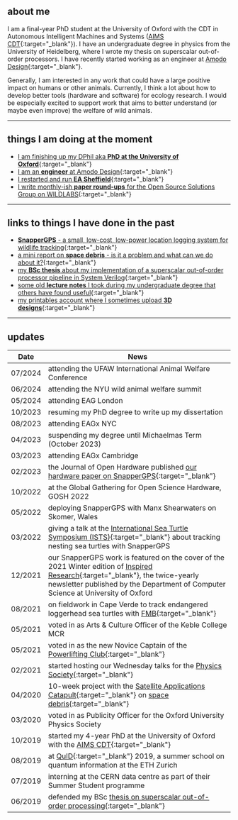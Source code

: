 ## about me

I am a final-year PhD student at the University of Oxford with the CDT in Autonomous Intelligent Machines and Systems ([AIMS CDT](https://aims.robots.ox.ac.uk/){:target="\_blank"}). I have an undergraduate degree in physics from the University of Heidelberg, where I wrote my thesis on superscalar out-of-order processors. I have recently started working as an engineer at [Amodo Design](https://www.amododesign.com/){:target="\_blank"}.

Generally, I am interested in any work that could have a large positive impact on humans or other animals. Currently, I think a lot about how to develop better tools (hardware and software) for ecology research. I would be especially excited to support work that aims to better understand (or maybe even improve) the welfare of wild animals.

<!-- My most recent project involved co-developing [SnapperGPS](https://twitter.com/SnapperGPS){:target="_blank"}, an open-source, low-cost, low-power GNSS location data logging system, specifically developed for tracking wild animals. My supervisor is [Prof Alex Rogers](http://www.cs.ox.ac.uk/people/alex.rogers/){:target="_blank"}. -->

<!-- I want to use my career to improve wellbeing now and in the future. I think that I can currently have the highest impact by researching potential new cause areas and effective interventions. I am also interested in developing potentially high-impact technologies (hardware and software). -->

<!-- Apart from my PhD work, I am currently trying to understand if ecosystem collapse is a neglected existential risk. We currently have no technology to replace key ecosystem services, such as providing breathable air, safe water and pollination. It seems unclear how likely catastrophic ecosystem collapse is, although accelerating biodiversity loss is an alarming indicator that this risk is increasing rapidly. <br> -->

<!-- Another recent side interest of mine is how improving supply chains (particularly through local and distributed manufacturing) can drastically reduce the costs of humanitarian aid work. <br><br> -->

---

## things I am doing at the moment

- [I am finishing up my DPhil aka **PhD at the University of Oxford**](https://www.cs.ox.ac.uk/people/amanda.matthes/){:target="\_blank"}
- [I am an **engineer** at Amodo Design](https://www.amododesign.com/){:target="\_blank"}
- [I restarted and run **EA Sheffield**](https://ea-sheffield.github.io/){:target="\_blank"}
- [I write monthly-ish **paper round-ups** for the Open Source Solutions Group on WILDLABS](https://wildlabs.net/members/amandamatthes?tab=content){:target="\_blank"}

---

## links to things I have done in the past

- [**SnapperGPS** - a small, low-cost, low-power location logging system for wildlife tracking](https://amanda-matthes.github.io/SnapperGPS.html){:target="\_blank"}
- [a mini report on **space debris** - is it a problem and what can we do about it?](https://amanda-matthes.github.io/space_debris.html){:target="\_blank"}
- [my **BSc thesis** about my implementation of a superscalar out-of-order processor pipeline in System Verilog](https://amanda-matthes.github.io/exploiting_instruction_level_parallelism.html){:target="\_blank"}
- [some old **lecture notes** I took during my undergraduate degree that others have found useful](https://amanda-matthes.github.io/lecture_notes.html){:target="\_blank"}
- [my printables account where I sometimes upload **3D designs**](https://www.printables.com/@AmandaMatthes_580418){:target="\_blank"}

<!-- ### hardware
### software
### writing
### research
### other -->
<!-- - [a German essay I wrote in school about the idea of light as a wave in the 19th century] -->
<!-- - [my volunteering and society involvement](https://amanda-matthes.github.io/volunteering.html) -->
<!-- - [some fun 3D models]() -->

---

## updates

| Date    | News                                                                                                                                                                                                                                                                              |
| ------- | --------------------------------------------------------------------------------------------------------------------------------------------------------------------------------------------------------------------------------------------------------------------------------- |
| 07/2024 | attending the UFAW International Animal Welfare Conference                                                                                                                                                                                                                        |
| 06/2024 | attending the NYU wild animal welfare summit                                                                                                                                                                                                                                      |
| 05/2024 | attending EAG London                                                                                                                                                                                                                                                              |
| 10/2023 | resuming my PhD degree to write up my dissertation                                                                                                                                                                                                                                |
| 08/2023 | attending EAGx NYC                                                                                                                                                                                                                                                                |
| 04/2023 | suspending my degree until Michaelmas Term (October 2023)                                                                                                                                                                                                                         |
| 03/2023 | attending EAGx Cambridge                                                                                                                                                                                                                                                          |
| 02/2023 | the Journal of Open Hardware published [our hardware paper on SnapperGPS](https://openhardware.metajnl.com/articles/10.5334/joh.48){:target="\_blank"}                                                                                                                            |
| 10/2022 | at the Global Gathering for Open Science Hardware, GOSH 2022                                                                                                                                                                                                                      |
| 05/2022 | deploying SnapperGPS with Manx Shearwaters on Skomer, Wales                                                                                                                                                                                                                       |
| 03/2022 | giving a talk at the [International Sea Turtle Symposium (ISTS)](https://www.ists40perth.com.au/){:target="\_blank"} about tracking nesting sea turtles with SnapperGPS                                                                                                           |
| 12/2021 | our SnapperGPS work is featured on the cover of the 2021 Winter edition of [Inspired Research](https://www.cs.ox.ac.uk/news-events/inspiredresearch.html){:target="\_blank"}, the twice-yearly newsletter published by the Department of Computer Science at University of Oxford |
| 08/2021 | on fieldwork in Cape Verde to track endangered loggerhead sea turtles with [FMB](https://fmb-maio.org/){:target="\_blank"}                                                                                                                                                        |
| 05/2021 | voted in as Arts & Culture Officer of the Keble College MCR                                                                                                                                                                                                                       |
| 05/2021 | voted in as the new Novice Captain of the [Powerlifting Club](https://www.ouplc.co.uk/){:target="\_blank"}                                                                                                                                                                        |
| 02/2021 | started hosting our Wednesday talks for the [Physics Society](https://oxford-physsoc.com/){:target="\_blank"}                                                                                                                                                                     |
| 04/2020 | 10-week project with the [Satellite Applications Catapult](https://sa.catapult.org.uk/){:target="\_blank"} on [space debris](https://amanda-matthes.github.io/space_debris.html){:target="\_blank"}                                                                               |
| 03/2020 | voted in as Publicity Officer for the Oxford University Physics Society                                                                                                                                                                                                           |
| 10/2019 | started my 4-year PhD at the University of Oxford with the [AIMS CDT](https://aims.robots.ox.ac.uk/){:target="\_blank"}                                                                                                                                                           |
| 08/2019 | at [QuID](https://qid.ethz.ch/){:target="\_blank"} 2019, a summer school on quantum information at the ETH Zurich                                                                                                                                                                 |
| 07/2019 | interning at the CERN data centre as part of their Summer Student programme                                                                                                                                                                                                       |
| 06/2019 | defended my BSc [thesis on superscalar out-of-order processing](https://amanda-matthes.github.io/exploiting_instruction_level_parallelism.html){:target="\_blank"}                                                                                                                |
